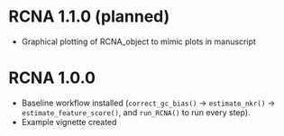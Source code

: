 # RCNA 1.1.0 (planned)

* Graphical plotting of RCNA_object to mimic plots in manuscript

# RCNA 1.0.0

* Baseline workflow installed (`correct_gc_bias()` -> `estimate_nkr()` -> `estimate_feature_score()`, and `run_RCNA()` to run every step).
* Example vignette created
